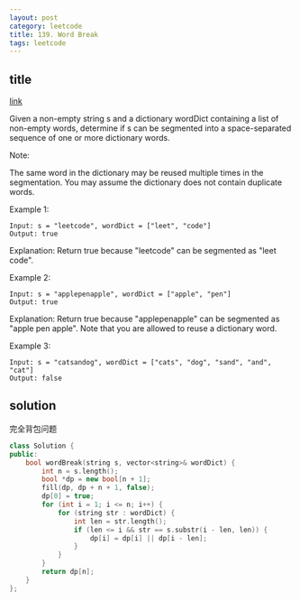 ```yaml
---
layout: post
category: leetcode
title: 139. Word Break
tags: leetcode
---
```


## title

[link](https://leetcode.com/problems/word-break/description/)


Given a non-empty string s and a dictionary wordDict containing a list of non-empty words, determine if s can be segmented into a space-separated sequence of one or more dictionary words.

Note:

The same word in the dictionary may be reused multiple times in the segmentation.
You may assume the dictionary does not contain duplicate words.

Example 1:

    Input: s = "leetcode", wordDict = ["leet", "code"]
    Output: true

Explanation: Return true because "leetcode" can be segmented as "leet code".

Example 2:

    Input: s = "applepenapple", wordDict = ["apple", "pen"]
    Output: true
Explanation: Return true because "applepenapple" can be segmented as "apple pen apple".
             Note that you are allowed to reuse a dictionary word.

Example 3:

    Input: s = "catsandog", wordDict = ["cats", "dog", "sand", "and", "cat"]
    Output: false

## solution
完全背包问题
```c++
class Solution {
public:
	bool wordBreak(string s, vector<string>& wordDict) {
		int n = s.length();
		bool *dp = new bool[n + 1];
		fill(dp, dp + n + 1, false);
		dp[0] = true;
		for (int i = 1; i <= n; i++) {
			for (string str : wordDict) {
				int len = str.length();
				if (len <= i && str == s.substr(i - len, len)) {
					dp[i] = dp[i] || dp[i - len];
				}
			}
		}
		return dp[n];
	}
};
```